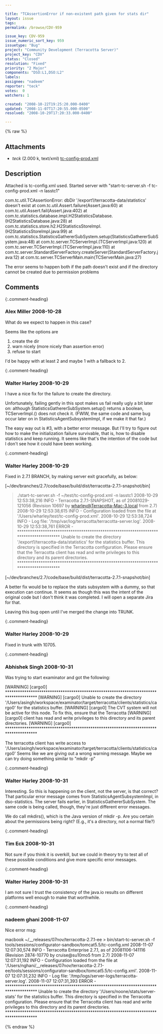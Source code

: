 ```yaml
---

title: "TCAssertionError if non-existent path given for stats dir"
layout: issue
tags: 
permalink: /browse/CDV-959

issue_key: CDV-959
issue_numeric_sort_key: 959
issuetype: "Bug"
project: "Community Development (Terracotta Server)"
project_key: "CDV"
status: "Closed"
resolution: "Fixed"
priority: "2 Major"
components: "DSO:L1,DSO:L2"
labels: 
assignee: "nadeem"
reporter: "teck"
votes:  0
watchers: 1

created: "2008-10-22T19:25:20.000-0400"
updated: "2008-11-07T17:20:55.000-0500"
resolved: "2008-10-29T17:20:33.000-0400"

---
```




{% raw %}


## Attachments

* <em>teck</em> (2.000 k, text/xml) [tc-config-prod.xml](/attachments/CDV/CDV-959/tc-config-prod.xml)




## Description

<div markdown="1" class="description">

Attached is tc-config.xml used. Started server with "start-tc-server.sh -f tc-config-prod.xml -n lasstc1"

com.tc.util.TCAssertionError: dbDir '/export1/terracotta-data/statistics' doesn't exist
        at com.tc.util.Assert.failure(Assert.java:60)
        at com.tc.util.Assert.fail(Assert.java:402)
        at com.tc.statistics.database.impl.H2StatisticsDatabase.<init>(H2StatisticsDatabase.java:28)
        at com.tc.statistics.store.h2.H2StatisticsStoreImpl.<init>(H2StatisticsStoreImpl.java:99)
        at com.tc.statistics.StatisticsGathererSubSystem.setup(StatisticsGathererSubSystem.java:48)
        at com.tc.server.TCServerImpl.<init>(TCServerImpl.java:120)
        at com.tc.server.TCServerImpl.<init>(TCServerImpl.java:110)
        at com.tc.server.StandardServerFactory.createServer(StandardServerFactory.java:12)
        at com.tc.server.TCServerMain.main(TCServerMain.java:27)

The error seems to happen both if the path doesn't exist and if the directory cannot be created due to permission problems

</div>

## Comments


{:.comment-heading}
### **Alex Miller** <span class="date">2008-10-28</span>

<div markdown="1" class="comment">

What do we expect to happen in this case?

Seems like the options are 
1) create the dir  
2) warn nicely (more nicely than assertion error)  
3) refuse to start

I'd be happy with at least 2 and maybe 1 with a fallback to 2.

</div>


{:.comment-heading}
### **Walter Harley** <span class="date">2008-10-29</span>

<div markdown="1" class="comment">

I have a nice fix for the failure to create the directory.

Unfortunately, failing gently in this spot makes us fail really ugly a bit later on: although StatisticsGathererSubSystem.setup() returns a boolean, TCServerImpl.<init>() does not check it.  (FWIW, the same code and same bug occur later on in StatisticsAgentSubsystemImpl, if we make it that far.)  

The easy way out is #3, with a better error message. But I'll try to figure out how to make the initialization failure survivable, that is, how to disable statistics and keep running. It seems like that's the intention of the code but I don't see how it could have been working.

</div>


{:.comment-heading}
### **Walter Harley** <span class="date">2008-10-29</span>

<div markdown="1" class="comment">

Fixed in 2.7.1 BRANCH, by making server exit gracefully, as below:

[~/dev/branches/2.7/code/base/build/dist/terracotta-2.7.1-snapshot/bin]
> ./start-tc-server.sh -f ~/test/tc-config-prod.xml -n lasstc1
2008-10-29 12:53:38,216 INFO - Terracotta 2.7.1-SNAPSHOT, as of 20081029-121056 (Revision 10697 by wharley@Terracotta-Mac-3.local from 2.7)
2008-10-29 12:53:38,615 INFO - Configuration loaded from the file at '/Users/wharley/test/tc-config-prod.xml'.
2008-10-29 12:53:38,724 INFO - Log file: '/tmp/var/log/terracotta/terracotta-server.log'.
2008-10-29 12:53:38,761 ERROR - 
\*\*\*\*\*\*\*\*\*\*\*\*\*\*\*\*\*\*\*\*\*\*\*\*\*\*\*\*\*\*\*\*\*\*\*\*\*\*\*\*\*\*\*\*\*\*\*\*\*\*\*\*\*\*\*\*\*\*\*\*\*\*\*\*\*\*\*\*\*\*\*\*\*\*\*\*\*\*\*\*\*\*\*\*\*\*
Unable to create the directory '/export1/terracotta-data/statistics' for the statistics buffer.
This directory is specified in the Terracotta configuration. Please ensure that the
Terracotta client has read and write privileges to this directory and its parent directories.
\*\*\*\*\*\*\*\*\*\*\*\*\*\*\*\*\*\*\*\*\*\*\*\*\*\*\*\*\*\*\*\*\*\*\*\*\*\*\*\*\*\*\*\*\*\*\*\*\*\*\*\*\*\*\*\*\*\*\*\*\*\*\*\*\*\*\*\*\*\*\*\*\*\*\*\*\*\*\*\*\*\*\*\*\*\*


[~/dev/branches/2.7/code/base/build/dist/terracotta-2.7.1-snapshot/bin]
> 

A better fix would be to replace the stats subsystem with a dummy, so that execution can continue.  It seems as though this was the intent of the original code but I don't think it was completed.  I will open a separate Jira for that.

Leaving this bug open until I've merged the change into TRUNK.

</div>


{:.comment-heading}
### **Walter Harley** <span class="date">2008-10-29</span>

<div markdown="1" class="comment">

Fixed in trunk with 10705.

</div>


{:.comment-heading}
### **Abhishek Singh** <span class="date">2008-10-31</span>

<div markdown="1" class="comment">

Was trying to start examinator and got the following:

[WARNING] [cargo0] \*\*\*\*\*\*\*\*\*\*\*\*\*\*\*\*\*\*\*\*\*\*\*\*\*\*\*\*\*\*\*\*\*\*\*\*\*\*\*\*\*\*\*\*\*\*\*\*\*\*\*\*\*\*\*\*\*\*\*\*\*\*\*\*\*\*\*\*\*\*\*\*\*\*\*\*\*\*\*\*\*\*\*\*\*\*
[WARNING] [cargo0] Unable to create the directory '/Users/asingh/workspace/examinator/target/terracotta/clients/statistics/cargo0' for the statistics buffer.
[WARNING] [cargo0] The CVT system will not be active for this node. To fix this, ensure that the Terracotta
[WARNING] [cargo0] client has read and write privileges to this directory and its parent directories.
[WARNING] [cargo0] \*\*\*\*\*\*\*\*\*\*\*\*\*\*\*\*\*\*\*\*\*\*\*\*\*\*\*\*\*\*\*\*\*\*\*\*\*\*\*\*\*\*\*\*\*\*\*\*\*\*\*\*\*\*\*\*\*\*\*\*\*\*\*\*\*\*\*\*\*\*\*\*\*\*\*\*\*\*\*\*\*\*\*\*\*\*


The terracotta client has write access to '/Users/asingh/workspace/examinator/target/terracotta/clients/statistics/cargo0' 
Seems like we are giving out a wrong warning message.
Maybe we can try doing something similar to "mkdir -p" 

</div>


{:.comment-heading}
### **Walter Harley** <span class="date">2008-10-31</span>

<div markdown="1" class="comment">

Interesting.  So this is happening on the client, not the server, is that correct?  That particular error message comes from StatisticsAgentSubsystemImpl, in dso-statistics.  The server fails earlier, in StatisticsGathererSubSystem.  The same code is being called, though, they're just different error messages.

We do call mkdirs(), which is the Java version of mkdir -p.  Are you certain about the permissions being right?  (E.g., it's a directory, not a normal file?)

</div>


{:.comment-heading}
### **Tim Eck** <span class="date">2008-10-31</span>

<div markdown="1" class="comment">

Not sure if you think it is overkill, but we could in theory try to test all of these possible conditions and give more specific error messages. 

</div>


{:.comment-heading}
### **Walter Harley** <span class="date">2008-10-31</span>

<div markdown="1" class="comment">

I am not sure I trust the consistency of the java.io results on different platforms well enough to make that worthwhile.

</div>


{:.comment-heading}
### **nadeem ghani** <span class="date">2008-11-07</span>

<div markdown="1" class="comment">

Nice error msg:

macbook ~/\_\_releases/07nov/terracotta-2.7.1-ee > bin/start-tc-server.sh -f tools/sessions/configurator-sandbox/tomcat5.5/tc-config.xml 
2008-11-07 12:07:30,574 INFO - Terracotta Enterprise 2.7.1, as of 20081106-141116 (Revision 2874-10770 by cruise@su10mo5 from 2.7)
2008-11-07 12:07:31,192 INFO - Configuration loaded from the file at '/Users/nghani/\_\_releases/07nov/terracotta-2.7.1-ee/tools/sessions/configurator-sandbox/tomcat5.5/tc-config.xml'.
2008-11-07 12:07:31,232 INFO - Log file: '/tmp/logs/server-logs/terracotta-server.log'.
2008-11-07 12:07:31,393 ERROR - 
\*\*\*\*\*\*\*\*\*\*\*\*\*\*\*\*\*\*\*\*\*\*\*\*\*\*\*\*\*\*\*\*\*\*\*\*\*\*\*\*\*\*\*\*\*\*\*\*\*\*\*\*\*\*\*\*\*\*\*\*\*\*\*\*\*\*\*\*\*\*\*\*\*\*\*\*\*\*\*\*\*\*\*\*\*\*
Unable to create the directory '/Users/noone/stats/server-stats' for the statistics buffer.
This directory is specified in the Terracotta configuration. Please ensure that the
Terracotta client has read and write privileges to this directory and its parent directories.
\*\*\*\*\*\*\*\*\*\*\*\*\*\*\*\*\*\*\*\*\*\*\*\*\*\*\*\*\*\*\*\*\*\*\*\*\*\*\*\*\*\*\*\*\*\*\*\*\*\*\*\*\*\*\*\*\*\*\*\*\*\*\*\*\*\*\*\*\*\*\*\*\*\*\*\*\*\*\*\*\*\*\*\*\*\*

</div>



{% endraw %}
